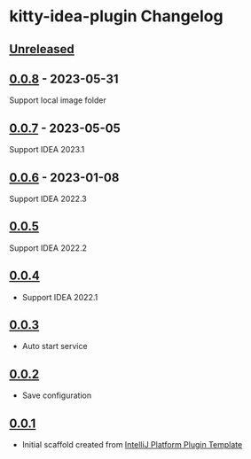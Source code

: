 <!-- Keep a Changelog guide -> https://keepachangelog.com -->

# kitty-idea-plugin Changelog

## [Unreleased]

## [0.0.8] - 2023-05-31
Support local image folder

## [0.0.7] - 2023-05-05
Support IDEA 2023.1

## [0.0.6] - 2023-01-08
Support IDEA 2022.3

## [0.0.5]
Support IDEA 2022.2

## [0.0.4]
- Support IDEA 2022.1

## [0.0.3]
- Auto start service

## [0.0.2]
- Save configuration

## [0.0.1]
- Initial scaffold created
  from [IntelliJ Platform Plugin Template](https://github.com/JetBrains/intellij-platform-plugin-template)

[Unreleased]: https://github.com/JetBrains/intellij-platform-plugin-template/compare/v0.0.8...HEAD
[0.0.8]: https://github.com/JetBrains/intellij-platform-plugin-template/compare/v0.0.7...v0.0.8
[0.0.7]: https://github.com/JetBrains/intellij-platform-plugin-template/compare/v0.0.6...v0.0.7
[0.0.6]: null/compare/v0.0.5...v0.0.6
[0.0.5]: null/compare/v0.0.4...v0.0.5
[0.0.4]: null/compare/v0.0.3...v0.0.4
[0.0.3]: null/compare/v0.0.2...v0.0.3
[0.0.2]: null/compare/v0.0.1...v0.0.2
[0.0.1]: null/commits/v0.0.1
